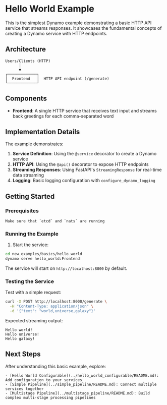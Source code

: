 <!--
SPDX-FileCopyrightText: Copyright (c) 2025 NVIDIA CORPORATION & AFFILIATES. All rights reserved.
SPDX-License-Identifier: Apache-2.0

Licensed under the Apache License, Version 2.0 (the "License");
you may not use this file except in compliance with the License.
You may obtain a copy of the License at

http://www.apache.org/licenses/LICENSE-2.0

Unless required by applicable law or agreed to in writing, software
distributed under the License is distributed on an "AS IS" BASIS,
WITHOUT WARRANTIES OR CONDITIONS OF ANY KIND, either express or implied.
See the License for the specific language governing permissions and
limitations under the License.
-->

# Hello World Example

This is the simplest Dynamo example demonstrating a basic HTTP API service that streams responses. It showcases the fundamental concepts of creating a Dynamo service with HTTP endpoints.

## Architecture

```
Users/Clients (HTTP)
      │
      ▼
┌─────────────┐
│  Frontend   │  HTTP API endpoint (/generate)
└─────────────┘
```

## Components

- **Frontend**: A single HTTP service that receives text input and streams back greetings for each comma-separated word

## Implementation Details

The example demonstrates:

1. **Service Definition**: Using the `@service` decorator to create a Dynamo service
2. **HTTP API**: Using the `@api()` decorator to expose HTTP endpoints
3. **Streaming Responses**: Using FastAPI's `StreamingResponse` for real-time data streaming
4. **Logging**: Basic logging configuration with `configure_dynamo_logging`

## Getting Started

### Prerequisites

```{note}
Make sure that `etcd` and `nats` are running
```

### Running the Example

1. Start the service:
```bash
cd new_examples/basics/hello_world
dynamo serve hello_world:Frontend
```

The service will start on `http://localhost:8000` by default.

### Testing the Service

Test with a simple request:
```bash
curl -X POST http://localhost:8000/generate \
  -H "Content-Type: application/json" \
  -d '{"text": "world,universe,galaxy"}'
```

Expected streaming output:
```
Hello world!
Hello universe!
Hello galaxy!
```

## Next Steps

After understanding this basic example, explore:

```{seealso}
- [Hello World Configurable](../hello_world_configurable/README.md): Add configuration to your services
- [Simple Pipeline](../simple_pipeline/README.md): Connect multiple services together
- [Multistage Pipeline](../multistage_pipeline/README.md): Build complex multi-stage processing pipelines
```
